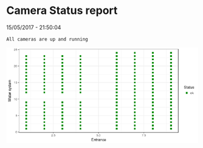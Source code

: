 Camera Status report
================
15/05/2017 - 21:50:04

    All cameras are up and running

![](camreport_files/figure-markdown_github/unnamed-chunk-2-1.png)
